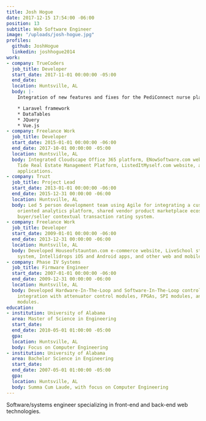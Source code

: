 ```yaml
---
title: Josh Hogue
date: 2017-12-15 17:54:00 -06:00
position: 13
subtitle: Web Software Engineer
image: "/uploads/josh-hogue.jpg"
profiles:
  github: JoshHogue
  linkedin: joshhogue2014
work:
- company: TrueCoders
  job_title: Developer
  start_date: 2017-11-01 00:00:00 -05:00
  end_date: 
  location: Huntsville, AL
  body: |-
    Integration of new features and fixes for the PediConnect nurse platform, including grid-based content editors, new view templates, new controllers, and UI scripting. Worked with:

    * Laravel framework
    * DataTables
    * JQuery
    * Vue.js
- company: Freelance Work
  job_title: Developer
  start_date: 2015-01-01 00:00:00 -06:00
  end_date: 2017-10-01 00:00:00 -05:00
  location: Huntsville, AL
  body: Integrated Cloudscape Office 365 platform, ENowSoftware.com website, Rising
    Tide Real Estate Management Platform, ListedItMyself.com website, and other web
    applications.
- company: Truzt
  job_title: Project Lead
  start_date: 2013-01-01 00:00:00 -06:00
  end_date: 2015-12-31 00:00:00 -06:00
  location: Huntsville, AL
  body: Led 5 person development team using Agile for integrating a custom e-commerce
    oriented analytics platform, shared vendor product marketplace ecosystem, and
    buyer/seller contextual transaction rating system.
- company: Freelance Work
  job_title: Developer
  start_date: 2009-01-01 00:00:00 -06:00
  end_date: 2013-12-31 00:00:00 -06:00
  location: Huntsville, AL
  body: Developed Houseofstaunton.com e-commerce website, LiveSchool student management
    system, Intellidrops iOS and Android apps, and other web and mobile applications.
- company: Phase IV Systems
  job_title: Firmware Engineer
  start_date: 2007-01-01 00:00:00 -06:00
  end_date: 2009-12-31 00:00:00 -06:00
  location: Huntsville, AL
  body: Developed Hardware-In-The-Loop and Software-In-The-Loop control systems. Software
    integration with attenuator control modules, FPGAs, SPI modules, and digital delay
    modules.
education:
- institution: University of Alabama
  area: Master of Science in Engineering
  start_date: 
  end_date: 2010-05-01 01:00:00 -05:00
  gpa: 
  location: Huntsville, AL
  body: Focus on Computer Engineering
- institution: University of Alabama
  area: Bachelor Science in Engineering
  start_date: 
  end_date: 2007-05-01 01:00:00 -05:00
  gpa: 
  location: Huntsville, AL
  body: Summa Cum Laude, with focus on Computer Engineering
---
```


Software/systems engineer specializing in front-end and back-end web technologies.